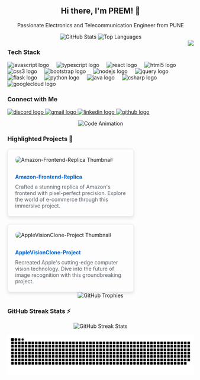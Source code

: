<!-- Header -->
<h2 align="center">Hi there, I'm PREM! 👋</h2>
<p align="center">Passionate Electronics and Telecommunication Engineer from PUNE</p>

<!-- Stats Section -->
<div align="center">
  <img src="https://github-readme-stats.vercel.app/api?username=Prem-Mule&show_icons=true&include_all_commits=true&count_private=true&theme=dracula" height="150" alt="GitHub Stats" />
  <img src="https://github-readme-stats.vercel.app/api/top-langs?username=Prem-Mule&layout=compact&card_width=320&theme=dracula" height="150" alt="Top Languages" />
</div>

<img align="right" height="150" src="https://i.imgur.com/jF619Xx.png"  />

<!-- Tech Stack -->
<h3 align="left">Tech Stack</h3>
<div align="left">
  <img src="https://cdn.jsdelivr.net/gh/devicons/devicon/icons/javascript/javascript-original.svg" height="30" alt="javascript logo"  />
  <img width="12" />
  <img src="https://cdn.jsdelivr.net/gh/devicons/devicon/icons/typescript/typescript-original.svg" height="30" alt="typescript logo"  />
  <img width="12" />
  <img src="https://cdn.jsdelivr.net/gh/devicons/devicon/icons/react/react-original.svg" height="30" alt="react logo"  />
  <img width="12" />
  <img src="https://cdn.jsdelivr.net/gh/devicons/devicon/icons/html5/html5-original.svg" height="30" alt="html5 logo"  />
  <img width="12" />
  <img src="https://cdn.jsdelivr.net/gh/devicons/devicon/icons/css3/css3-original.svg" height="30" alt="css3 logo"  />
  <img width="12" />
  <img src="https://cdn.jsdelivr.net/gh/devicons/devicon/icons/bootstrap/bootstrap-original.svg" height="30" alt="bootstrap logo"  />
  <img width="12" />
  <img src="https://cdn.jsdelivr.net/gh/devicons/devicon/icons/nodejs/nodejs-original.svg" height="30" alt="nodejs logo"  />
  <img width="12" />
  <img src="https://cdn.jsdelivr.net/gh/devicons/devicon/icons/jquery/jquery-original.svg" height="30" alt="jquery logo"  />
  <img width="12" />
  <img src="https://cdn.jsdelivr.net/gh/devicons/devicon/icons/flask/flask-original.svg" height="30" alt="flask logo"  />
  <img width="12" />
  <img src="https://cdn.jsdelivr.net/gh/devicons/devicon/icons/python/python-original.svg" height="30" alt="python logo"  />
  <img width="12" />
  <img src="https://cdn.jsdelivr.net/gh/devicons/devicon/icons/java/java-original.svg" height="30" alt="java logo"  />
  <img width="12" />
  <img src="https://cdn.jsdelivr.net/gh/devicons/devicon/icons/csharp/csharp-original.svg" height="30" alt="csharp logo"  />
  <img width="12" />
  <img src="https://cdn.jsdelivr.net/gh/devicons/devicon/icons/googlecloud/googlecloud-original.svg" height="30" alt="googlecloud logo"  />
</div>

<!-- Social Media Badges -->
<h3 align="left">Connect with Me</h3>
<div align="left">
  <a href="https://discord.com/invite/Sy5CPVdq">
    <img src="https://img.shields.io/static/v1?message=Discord&logo=discord&label=&color=7289DA&logoColor=white&labelColor=&style=for-the-badge" height="35" alt="discord logo" />
  </a>

  <a href="mailto:muleprem777@gmail.com">
    <img src="https://img.shields.io/static/v1?message=Gmail&logo=gmail&label=&color=D14836&logoColor=white&labelColor=&style=for-the-badge" height="35" alt="gmail logo" />
  </a>

  <a href="https://www.linkedin.com/in/prem-mule/">
    <img src="https://img.shields.io/static/v1?message=LinkedIn&logo=linkedin&label=&color=0077B5&logoColor=white&labelColor=&style=for-the-badge" height="35" alt="linkedin logo" />
  </a>

  <a href="https://github.com/Prem-Mule">
    <img src="https://img.shields.io/static/v1?message=GitHub&logo=github&label=&color=181717&logoColor=white&labelColor=&style=for-the-badge" height="35" alt="github logo" />
  </a>
</div>

<!-- Animated Icons -->
<div align="center">
 
</div>

<!-- Code Animation -->
<p align="center">
  <img src="https://media.giphy.com/media/ZVik7pBtu9dNS/giphy.gif" alt="Code Animation" width="500" />
</p>


<!-- Projects Section -->
<!-- Highlighted Projects Section -->
<h3 align="left">Highlighted Projects 🚀</h3>

<div align="left" style="display: flex; flex-wrap: wrap; gap: 20px;">

  <!-- Project 1 -->
  <div style="width: 300px; padding: 20px; border: 1px solid #e1e4e8; border-radius: 8px; box-shadow: 0 4px 8px rgba(0, 0, 0, 0.1);">
    <a href="https://prem-mule.github.io/Amazon-Frontend-Replica/" style="text-decoration: none;">
      <img src="https://i.imgur.com/S4CTd8h.png" alt="Amazon-Frontend-Replica Thumbnail" style="width: 100%; height: 150px; object-fit: cover; border-radius: 8px; margin-bottom: 10px;">
    </a>
    <h4 style="margin-bottom: 10px;"><a href="https://prem-mule.github.io/Amazon-Frontend-Replica/" style="color: #0366d6; text-decoration: none;">Amazon-Frontend-Replica</a></h4>
    <p style="font-size: 14px; color: #586069; margin: 0;">Crafted a stunning replica of Amazon's frontend with pixel-perfect precision. Explore the world of e-commerce through this immersive project.</p>
  </div>

  <!-- Project 2 -->
  <div style="width: 300px; padding: 20px; border: 1px solid #e1e4e8; border-radius: 8px; box-shadow: 0 4px 8px rgba(0, 0, 0, 0.1);">
    <a href="https://prem-mule.github.io/AppleVisionClone-Project/" style="text-decoration: none;">
      <img src="https://i.imgur.com/sOs3IPt.jpg" alt="AppleVisionClone-Project Thumbnail" style="width: 100%; height: 150px; object-fit: cover; border-radius: 8px; margin-bottom: 10px;">
    </a>
    <h4 style="margin-bottom: 10px;"><a href="https://prem-mule.github.io/AppleVisionClone-Project/" style="color: #0366d6; text-decoration: none;">AppleVisionClone-Project</a></h4>
    <p style="font-size: 14px; color: #586069; margin: 0;">Recreated Apple's cutting-edge computer vision technology. Dive into the future of image recognition with this groundbreaking project.</p>
  </div>

  <!-- Add more projects following the same structure -->

</div>

<!-- Animated Icons -->
<div align="center">
  <!-- Add your animated icons or any other animated content here -->
</div>




<!-- GitHub Trophies -->
<div align="center">
  <img src="https://github-profile-trophy.vercel.app/?username=Prem-Mule&theme=dracula" alt="GitHub Trophies" />
</div>

<!-- GitHub Streak Stats -->
<h3 align="left">GitHub Streak Stats ⚡</h3>
<p align="center">
  <img src="https://github-readme-streak-stats.herokuapp.com/?user=Prem-Mule&theme=dracula" alt="GitHub Streak Stats" />
</p>


<!-- Snake Animation -->
<img src="https://raw.githubusercontent.com/Platane/snk/output/github-contribution-grid-snake.svg" alt="Snake animation" />

<!-- Clear Float -->
<br clear="both">
